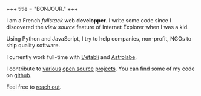 +++
title = "BONJOUR."
+++

I am a French _fullstack_ web **developper**. I write
some code since I discovered the _view source_ feature of Internet
Explorer when I was a kid.
  
Using Python and JavaScript, I try to help companies, non-profit, NGOs
to ship quality software.
  
I currently work full-time with
[L'établi](https://letabli.io) and [Astrolabe](https://astrolabe.coop).
  
  
I contribute to [various](https://github.com/wagtail/wagtail) [open source](https://github.com/GrappleGQL/wagtail-grapple) [projects](https://github.com/vercel/next.js/). You can find some of my code on [github](https://github.com/fabienheureux).

Feel free to [reach out](mailto:contact@fabienlefrapper.me).
